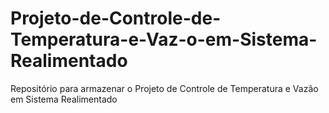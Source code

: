 # Projeto-de-Controle-de-Temperatura-e-Vaz-o-em-Sistema-Realimentado
Repositório para armazenar o Projeto de Controle de Temperatura e Vazão em Sistema Realimentado
